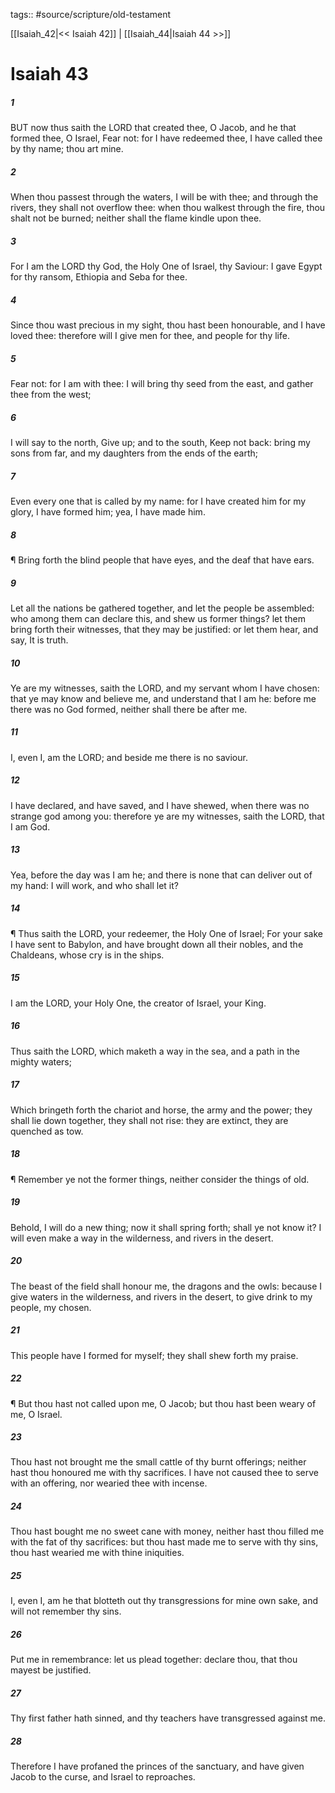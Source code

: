tags:: #source/scripture/old-testament

[[Isaiah_42|<< Isaiah 42]] | [[Isaiah_44|Isaiah 44 >>]]

# Isaiah 43

##### 1

BUT now thus saith the LORD that created thee, O Jacob, and he that formed thee, O Israel, Fear not: for I have redeemed thee, I have called thee by thy name; thou art mine.

##### 2

When thou passest through the waters, I will be with thee; and through the rivers, they shall not overflow thee: when thou walkest through the fire, thou shalt not be burned; neither shall the flame kindle upon thee.

##### 3

For I am the LORD thy God, the Holy One of Israel, thy Saviour: I gave Egypt for thy ransom, Ethiopia and Seba for thee.

##### 4

Since thou wast precious in my sight, thou hast been honourable, and I have loved thee: therefore will I give men for thee, and people for thy life.

##### 5

Fear not: for I am with thee: I will bring thy seed from the east, and gather thee from the west;

##### 6

I will say to the north, Give up; and to the south, Keep not back: bring my sons from far, and my daughters from the ends of the earth;

##### 7

Even every one that is called by my name: for I have created him for my glory, I have formed him; yea, I have made him.

##### 8

¶ Bring forth the blind people that have eyes, and the deaf that have ears.

##### 9

Let all the nations be gathered together, and let the people be assembled: who among them can declare this, and shew us former things? let them bring forth their witnesses, that they may be justified: or let them hear, and say, It is truth.

##### 10

Ye are my witnesses, saith the LORD, and my servant whom I have chosen: that ye may know and believe me, and understand that I am he: before me there was no God formed, neither shall there be after me.

##### 11

I, even I, am the LORD; and beside me there is no saviour.

##### 12

I have declared, and have saved, and I have shewed, when there was no strange god among you: therefore ye are my witnesses, saith the LORD, that I am God.

##### 13

Yea, before the day was I am he; and there is none that can deliver out of my hand: I will work, and who shall let it?

##### 14

¶ Thus saith the LORD, your redeemer, the Holy One of Israel; For your sake I have sent to Babylon, and have brought down all their nobles, and the Chaldeans, whose cry is in the ships.

##### 15

I am the LORD, your Holy One, the creator of Israel, your King.

##### 16

Thus saith the LORD, which maketh a way in the sea, and a path in the mighty waters;

##### 17

Which bringeth forth the chariot and horse, the army and the power; they shall lie down together, they shall not rise: they are extinct, they are quenched as tow.

##### 18

¶ Remember ye not the former things, neither consider the things of old.

##### 19

Behold, I will do a new thing; now it shall spring forth; shall ye not know it? I will even make a way in the wilderness, and rivers in the desert.

##### 20

The beast of the field shall honour me, the dragons and the owls: because I give waters in the wilderness, and rivers in the desert, to give drink to my people, my chosen.

##### 21

This people have I formed for myself; they shall shew forth my praise.

##### 22

¶ But thou hast not called upon me, O Jacob; but thou hast been weary of me, O Israel.

##### 23

Thou hast not brought me the small cattle of thy burnt offerings; neither hast thou honoured me with thy sacrifices. I have not caused thee to serve with an offering, nor wearied thee with incense.

##### 24

Thou hast bought me no sweet cane with money, neither hast thou filled me with the fat of thy sacrifices: but thou hast made me to serve with thy sins, thou hast wearied me with thine iniquities.

##### 25

I, even I, am he that blotteth out thy transgressions for mine own sake, and will not remember thy sins.

##### 26

Put me in remembrance: let us plead together: declare thou, that thou mayest be justified.

##### 27

Thy first father hath sinned, and thy teachers have transgressed against me.

##### 28

Therefore I have profaned the princes of the sanctuary, and have given Jacob to the curse, and Israel to reproaches.
